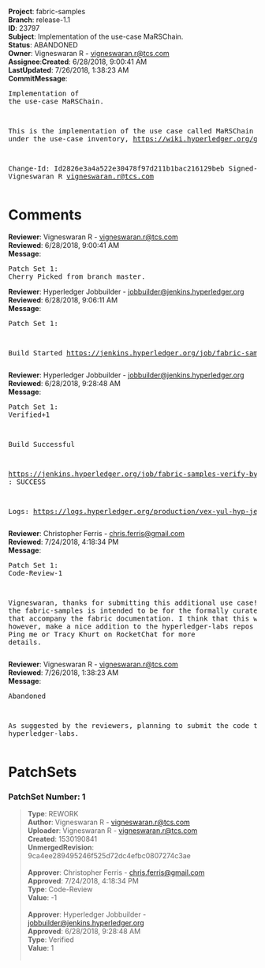 <strong>Project</strong>: fabric-samples</br><strong>Branch</strong>: release-1.1<br><strong>ID</strong>: 23797<br><strong>Subject</strong>: Implementation of the use-case MaRSChain.<br><strong>Status</strong>: ABANDONED<br><strong>Owner</strong>: Vigneswaran R - vigneswaran.r@tcs.com<br><strong>Assignee</strong>:<strong>Created</strong>: 6/28/2018, 9:00:41 AM<br><strong>LastUpdated</strong>: 7/26/2018, 1:38:23 AM<br><strong>CommitMessage</strong>:<br><pre>Implementation of the use-case MaRSChain.

This is the implementation of the use case called MaRSChain listed under the use-case inventory,
https://wiki.hyperledger.org/groups/requirements/use-case-inventory

Change-Id: Id2826e3a4a522e30478f97d211b1bac216129beb
Signed-off-by: Vigneswaran R <vigneswaran.r@tcs.com>
</pre><h1>Comments</h1><strong>Reviewer</strong>: Vigneswaran R - vigneswaran.r@tcs.com<br><strong>Reviewed</strong>: 6/28/2018, 9:00:41 AM<br><strong>Message</strong>: <pre>Patch Set 1: Cherry Picked from branch master.</pre><strong>Reviewer</strong>: Hyperledger Jobbuilder - jobbuilder@jenkins.hyperledger.org<br><strong>Reviewed</strong>: 6/28/2018, 9:06:11 AM<br><strong>Message</strong>: <pre>Patch Set 1:

Build Started https://jenkins.hyperledger.org/job/fabric-samples-verify-byfn-release-1.1-x86_64/2/</pre><strong>Reviewer</strong>: Hyperledger Jobbuilder - jobbuilder@jenkins.hyperledger.org<br><strong>Reviewed</strong>: 6/28/2018, 9:28:48 AM<br><strong>Message</strong>: <pre>Patch Set 1: Verified+1

Build Successful 

https://jenkins.hyperledger.org/job/fabric-samples-verify-byfn-release-1.1-x86_64/2/ : SUCCESS

Logs: https://logs.hyperledger.org/production/vex-yul-hyp-jenkins-3/fabric-samples-verify-byfn-release-1.1-x86_64/2</pre><strong>Reviewer</strong>: Christopher Ferris - chris.ferris@gmail.com<br><strong>Reviewed</strong>: 7/24/2018, 4:18:34 PM<br><strong>Message</strong>: <pre>Patch Set 1: Code-Review-1

Vigneswaran, thanks for submitting this additional use case! However, the fabric-samples is intended to be for the formally curated tutorials that accompany the fabric documentation. I think that this would, however, make a nice addition to the hyperledger-labs repos https://wiki.hyperledger.org/labs. Ping me or Tracy Khurt on RocketChat for more details.</pre><strong>Reviewer</strong>: Vigneswaran R - vigneswaran.r@tcs.com<br><strong>Reviewed</strong>: 7/26/2018, 1:38:23 AM<br><strong>Message</strong>: <pre>Abandoned

As suggested by the reviewers, planning to submit the code to hyperledger-labs.</pre><h1>PatchSets</h1><h3>PatchSet Number: 1</h3><blockquote><strong>Type</strong>: REWORK<br><strong>Author</strong>: Vigneswaran R - vigneswaran.r@tcs.com<br><strong>Uploader</strong>: Vigneswaran R - vigneswaran.r@tcs.com<br><strong>Created</strong>: 1530190841<br><strong>UnmergedRevision</strong>: 9ca4ee289495246f525d72dc4efbc0807274c3ae<br><br><strong>Approver</strong>: Christopher Ferris - chris.ferris@gmail.com<br><strong>Approved</strong>: 7/24/2018, 4:18:34 PM<br><strong>Type</strong>: Code-Review<br><strong>Value</strong>: -1<br><br><strong>Approver</strong>: Hyperledger Jobbuilder - jobbuilder@jenkins.hyperledger.org<br><strong>Approved</strong>: 6/28/2018, 9:28:48 AM<br><strong>Type</strong>: Verified<br><strong>Value</strong>: 1<br><br></blockquote>